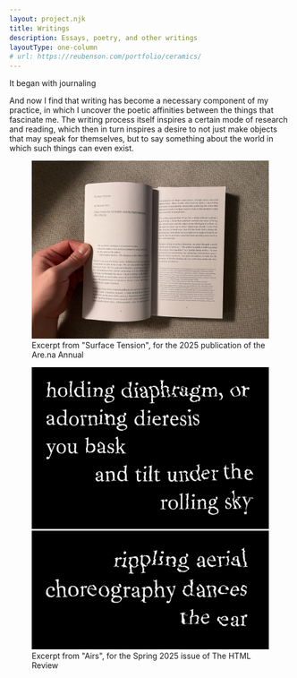 ```yaml
---
layout: project.njk
title: Writings
description: Essays, poetry, and other writings
layoutType: one-column
# url: https://reubenson.com/portfolio/ceramics/
---
```

It began with journaling

And now I find that writing has become a necessary component of my practice, in which I uncover the poetic affinities between the things that fascinate me. The writing process itself inspires a certain mode of research and reading, which then in turn inspires a desire to not just make objects that may speak for themselves, but to say something about the world in which such things can even exist.

<figure class="figure-full-width">
  <img src="/public/surface-tension.jpeg" alt="">
  <figcaption>Excerpt from "Surface Tension", for the 2025 publication of the Are.na Annual</figcaption>
</figure>

<figure class="two-two">
  <img src="/public/airs-part-1-2.png" class="double" alt="">
  <img src="/public/airs-part-1-12.png" class="double" alt="">
    <figcaption>Excerpt from "Airs", for the Spring 2025 issue of The HTML Review</figcaption>
</figure>

<!-- <figure class="figure-full-width">
  <img src="/public/surface-tension.jpeg" alt="show flyer by NTS">
  <figcaption>Background photo for show flyer taken of ceramic 'barnacle' temporarily installed by the Atlantic Ocean</figcaption>
</figure>

<figure class="figure-full-width">
  <img src="/public/airs-part-1-2.png" alt="show flyer by NTS">
  <figcaption>Background photo for show flyer taken of ceramic 'barnacle' temporarily installed by the Atlantic Ocean</figcaption>
</figure> -->

<!-- ... throwing the inside of the pot ... -->


<!-- And as with playing music, I'm thrilled by the tactile aspects of being able to think through my hands. -->


<!-- Looking back, my <a href="https://reubenson.com/weaving">Weaving Music</a> project is perhaps the clearest bridge from my sound-based work to ceramics. -->